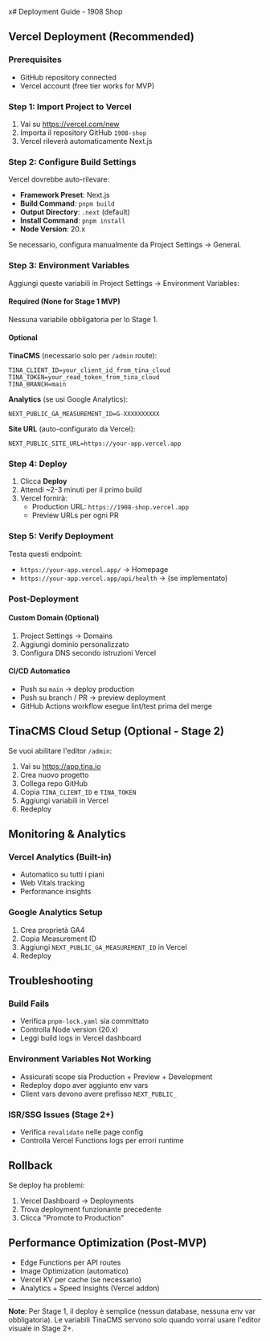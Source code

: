 x# Deployment Guide - 1908 Shop

## Vercel Deployment (Recommended)

### Prerequisites

- GitHub repository connected
- Vercel account (free tier works for MVP)

### Step 1: Import Project to Vercel

1. Vai su https://vercel.com/new
2. Importa il repository GitHub `1908-shop`
3. Vercel rileverà automaticamente Next.js

### Step 2: Configure Build Settings

Vercel dovrebbe auto-rilevare:

- **Framework Preset**: Next.js
- **Build Command**: `pnpm build`
- **Output Directory**: `.next` (default)
- **Install Command**: `pnpm install`
- **Node Version**: 20.x

Se necessario, configura manualmente da Project Settings → General.

### Step 3: Environment Variables

Aggiungi queste variabili in Project Settings → Environment Variables:

#### Required (None for Stage 1 MVP)

Nessuna variabile obbligatoria per lo Stage 1.

#### Optional

**TinaCMS** (necessario solo per `/admin` route):

```
TINA_CLIENT_ID=your_client_id_from_tina_cloud
TINA_TOKEN=your_read_token_from_tina_cloud
TINA_BRANCH=main
```

**Analytics** (se usi Google Analytics):

```
NEXT_PUBLIC_GA_MEASUREMENT_ID=G-XXXXXXXXXX
```

**Site URL** (auto-configurato da Vercel):

```
NEXT_PUBLIC_SITE_URL=https://your-app.vercel.app
```

### Step 4: Deploy

1. Clicca **Deploy**
2. Attendi ~2-3 minuti per il primo build
3. Vercel fornirà:
   - Production URL: `https://1908-shop.vercel.app`
   - Preview URLs per ogni PR

### Step 5: Verify Deployment

Testa questi endpoint:

- `https://your-app.vercel.app/` → Homepage
- `https://your-app.vercel.app/api/health` → (se implementato)

### Post-Deployment

#### Custom Domain (Optional)

1. Project Settings → Domains
2. Aggiungi dominio personalizzato
3. Configura DNS secondo istruzioni Vercel

#### CI/CD Automatico

- Push su `main` → deploy production
- Push su branch / PR → preview deployment
- GitHub Actions workflow esegue lint/test prima del merge

## TinaCMS Cloud Setup (Optional - Stage 2)

Se vuoi abilitare l'editor `/admin`:

1. Vai su https://app.tina.io
2. Crea nuovo progetto
3. Collega repo GitHub
4. Copia `TINA_CLIENT_ID` e `TINA_TOKEN`
5. Aggiungi variabili in Vercel
6. Redeploy

## Monitoring & Analytics

### Vercel Analytics (Built-in)

- Automatico su tutti i piani
- Web Vitals tracking
- Performance insights

### Google Analytics Setup

1. Crea proprietà GA4
2. Copia Measurement ID
3. Aggiungi `NEXT_PUBLIC_GA_MEASUREMENT_ID` in Vercel
4. Redeploy

## Troubleshooting

### Build Fails

- Verifica `pnpm-lock.yaml` sia committato
- Controlla Node version (20.x)
- Leggi build logs in Vercel dashboard

### Environment Variables Not Working

- Assicurati scope sia Production + Preview + Development
- Redeploy dopo aver aggiunto env vars
- Client vars devono avere prefisso `NEXT_PUBLIC_`

### ISR/SSG Issues (Stage 2+)

- Verifica `revalidate` nelle page config
- Controlla Vercel Functions logs per errori runtime

## Rollback

Se deploy ha problemi:

1. Vercel Dashboard → Deployments
2. Trova deployment funzionante precedente
3. Clicca "Promote to Production"

## Performance Optimization (Post-MVP)

- Edge Functions per API routes
- Image Optimization (automatico)
- Vercel KV per cache (se necessario)
- Analytics + Speed Insights (Vercel addon)

---

**Note**: Per Stage 1, il deploy è semplice (nessun database, nessuna env var obbligatoria). Le variabili TinaCMS servono solo quando vorrai usare l'editor visuale in Stage 2+.

